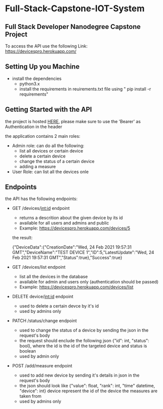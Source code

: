 # Full-Stack-Capstone-IOT-System

##  Full Stack Developer Nanodegree Capstone Project
To access the API use the following Link: https://devicespro.herokuapp.com/

## Setting Up you Machine
- install the dependencies 
  - python3.x
  - install the requirements in reuirements.txt file using " pip install -r requirements"


## Getting Started with the API

the project is hosted [HERE](https://devicespro.herokuapp.com/), please make sure to use the 'Bearer' as Authentication in the header

the application contains 2 main roles:
- Admin role: can do all the following:
  - list all devices or certain device  
  - delete a certain device 
  - change the status of a certain device 
  - adding a measure 
- User Role: can list all the devices onle

## Endpoints
the API has the following endpoints:
  - GET /devices/<int:id> endpoint
    - returns a descrition about the given device by its id 
    - available for all users and admins and public
    - Example: https://devicespro.herokuapp.com/devices/5
    
    the result: 
    
    {"DeviceData":{"CreationDate":"Wed, 24 Feb 2021 19:57:31 GMT","DeviceName":"TEST DEVICE 1","ID":5,"LatestUpdate":"Wed, 24 Feb 2021 19:57:31 GMT","Status":true},"Success":true}
  - GET /devices/list endpoint 
    - list all the devices in the database
    - available for admin and users only (authentication should be passed)
    - Example: https://devicespro.herokuapp.com/devices/list
    
  - DELETE device/<int:id> endpoint
    - used to delete a certain devce by it's id 
    - used by admins only
    
  - PATCH /status/change endpoint
    - used to change the status of a device by sending the json in the request's body 
    - the request should enclude the following json {"id": int, "status": bool}, where the id is the id of the targeted device and status is boolean 
    - used by admin only

  - POST /add/measure endpoint
    - used to add new device by sending it's details in json in the request's body 
    - the json should look like {"value": float, "rank": int, "time" datetime, "device": int} device represent the id of the device the measures are taken from
    - used by admins only
    
